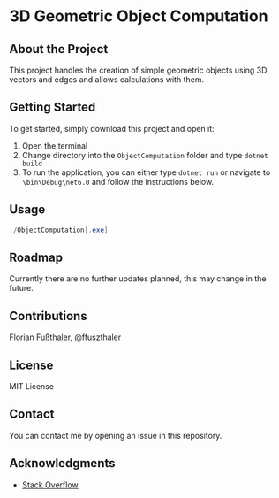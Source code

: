 # 3D Geometric Object Computation

## About the Project
This project handles the creation of simple geometric objects using 3D vectors and edges and allows calculations with them.

## Getting Started
To get started, simply download this project and open it:

1. Open the terminal
2. Change directory into the ```ObjectComputation``` folder and type ```dotnet build```
3. To run the application, you can either type ```dotnet run``` or navigate to ```\bin\Debug\net6.0``` and follow the instructions below.

## Usage
```powershell
./ObjectComputation[.exe]
```

## Roadmap
Currently there are no further updates planned, this may change in the future.

## Contributions
Florian Fußthaler, @ffuszthaler

## License
MIT License

## Contact
You can contact me by opening an issue in this repository.

## Acknowledgments
* [Stack Overflow](https://stackoverflow.com/)